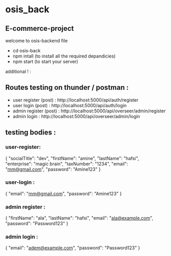 # osis_back

## E-commerce-project

welcome to osis-backend file

- cd osis-back
- npm intall (to install all the required depandicies)
- npm start (to start your server)

additional ! :

## Routes testing on thunder / postman :

- user register (post) : http://localhost:5000/api/auth/register
- user login (post) : http://localhost:5000/api/auth/login
- admin register (post) : http://localhost:5000/api/overseer/admin/register
- admin login : http://localhost:5000/api/overseer/admin/login

## testing bodies :

### user-register:

{
"socialTitle": "dev",
"firstName": "amine",
"lastName": "hafsi",
"enterprise": "magic brain",
"taxNumber": "1234",
"email": "mm@gmail.com",
"password": "Amine123"
}

### user-login :

{
"email": "mm@gmail.com",
"password": "Amine123"
}

### admin register :

{
"firstName": "ala",
"lastName": "hafsi",
"email": "ala@example.com",
"password": "Password123"
}

### admin login :

{
"email": "adem@example.com",
"password": "Password123"
}
